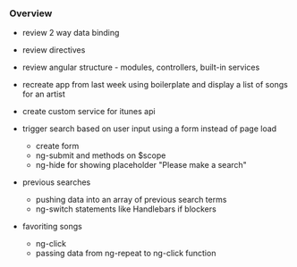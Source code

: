 ### Overview

* review 2 way data binding
* review directives
* review angular structure - modules, controllers, built-in services

* recreate app from last week using boilerplate and display a list of songs for an artist
* create custom service for itunes api
* trigger search based on user input using a form instead of page load
	* create form
	* ng-submit and methods on $scope
	* ng-hide for showing placeholder "Please make a search"
* previous searches
	* pushing data into an array of previous search terms
	* ng-switch statements like Handlebars if blockers
* favoriting songs
	* ng-click
	* passing data from ng-repeat to ng-click function
